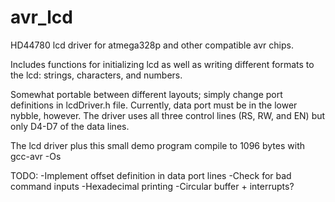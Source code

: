 avr_lcd
=======

HD44780 lcd driver for atmega328p and other compatible avr chips.

Includes functions for initializing lcd as well as writing different formats to
the lcd: strings, characters, and numbers.

Somewhat portable between different layouts; simply change port definitions in
lcdDriver.h file. Currently, data port must be in the lower nybble, however.
The driver uses all three control lines (RS, RW, and EN) but only D4-D7 of the
data lines.

The lcd driver plus this small demo program compile to 1096 bytes with gcc-avr -Os

TODO:
-Implement offset definition in data port lines
-Check for bad command inputs
-Hexadecimal printing
-Circular buffer + interrupts?

